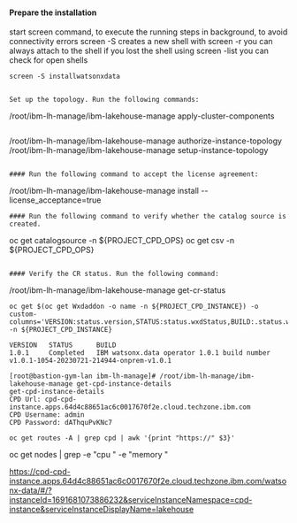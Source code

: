 #### Prepare the installation
start screen command, to execute the running steps in background, to avoid connectivity errors
  screen -S <name> creates a new shell
with 
  screen -r <name> you can always attach to the shell if you lost the shell
  using screen -list you can check for open shells
```
screen -S installwatsonxdata


Set up the topology. Run the following commands:
```
/root/ibm-lh-manage/ibm-lakehouse-manage apply-cluster-components
```
```
/root/ibm-lh-manage/ibm-lakehouse-manage authorize-instance-topology
/root/ibm-lh-manage/ibm-lakehouse-manage setup-instance-topology
```

#### Run the following command to accept the license agreement:
```
/root/ibm-lh-manage/ibm-lakehouse-manage install --license_acceptance=true
```
#### Run the following command to verify whether the catalog source is created.
```
oc get catalogsource -n ${PROJECT_CPD_OPS}
oc get csv -n ${PROJECT_CPD_OPS}
```

#### Verify the CR status. Run the following command:
```
/root/ibm-lh-manage/ibm-lakehouse-manage get-cr-status


```
oc get $(oc get Wxdaddon -o name -n ${PROJECT_CPD_INSTANCE}) -o custom-columns='VERSION:status.version,STATUS:status.wxdStatus,BUILD:.status.wxdBuildNumber' -n ${PROJECT_CPD_INSTANCE}

VERSION   STATUS      BUILD
1.0.1     Completed   IBM watsonx.data operator 1.0.1 build number v1.0.1-1054-20230721-214944-onprem-v1.0.1
```

```
[root@bastion-gym-lan ibm-lh-manage]# /root/ibm-lh-manage/ibm-lakehouse-manage get-cpd-instance-details
get-cpd-instance-details
CPD Url: cpd-cpd-instance.apps.64d4c88651ac6c0017670f2e.cloud.techzone.ibm.com
CPD Username: admin
CPD Password: dAThquPvKNc7
```

```
oc get routes -A | grep cpd | awk '{print "https://" $3}'
```
oc get nodes | grep -e "cpu  " -e "memory  "


https://cpd-cpd-instance.apps.64d4c88651ac6c0017670f2e.cloud.techzone.ibm.com/watsonx-data/#/?instanceId=1691681073886232&serviceInstanceNamespace=cpd-instance&serviceInstanceDisplayName=lakehouse
